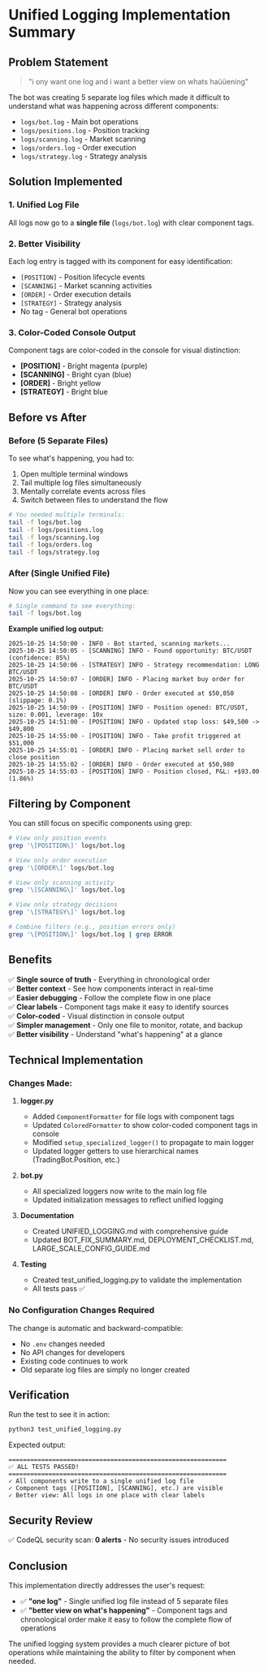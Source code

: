 # Unified Logging Implementation Summary

## Problem Statement
> "i ony want one log and i want a better view on whats haüüening"

The bot was creating 5 separate log files which made it difficult to understand what was happening across different components:
- `logs/bot.log` - Main bot operations
- `logs/positions.log` - Position tracking
- `logs/scanning.log` - Market scanning
- `logs/orders.log` - Order execution
- `logs/strategy.log` - Strategy analysis

## Solution Implemented

### 1. Unified Log File
All logs now go to a **single file** (`logs/bot.log`) with clear component tags.

### 2. Better Visibility
Each log entry is tagged with its component for easy identification:
- `[POSITION]` - Position lifecycle events
- `[SCANNING]` - Market scanning activities
- `[ORDER]` - Order execution details
- `[STRATEGY]` - Strategy analysis
- No tag - General bot operations

### 3. Color-Coded Console Output
Component tags are color-coded in the console for visual distinction:
- **[POSITION]** - Bright magenta (purple)
- **[SCANNING]** - Bright cyan (blue)
- **[ORDER]** - Bright yellow
- **[STRATEGY]** - Bright blue

## Before vs After

### Before (5 Separate Files)
To see what's happening, you had to:
1. Open multiple terminal windows
2. Tail multiple log files simultaneously
3. Mentally correlate events across files
4. Switch between files to understand the flow

```bash
# You needed multiple terminals:
tail -f logs/bot.log
tail -f logs/positions.log
tail -f logs/scanning.log
tail -f logs/orders.log
tail -f logs/strategy.log
```

### After (Single Unified File)
Now you can see everything in one place:

```bash
# Single command to see everything:
tail -f logs/bot.log
```

**Example unified log output:**
```
2025-10-25 14:50:00 - INFO - Bot started, scanning markets...
2025-10-25 14:50:05 - [SCANNING] INFO - Found opportunity: BTC/USDT (confidence: 85%)
2025-10-25 14:50:06 - [STRATEGY] INFO - Strategy recommendation: LONG BTC/USDT
2025-10-25 14:50:07 - [ORDER] INFO - Placing market buy order for BTC/USDT
2025-10-25 14:50:08 - [ORDER] INFO - Order executed at $50,050 (slippage: 0.1%)
2025-10-25 14:50:09 - [POSITION] INFO - Position opened: BTC/USDT, size: 0.001, leverage: 10x
2025-10-25 14:51:00 - [POSITION] INFO - Updated stop loss: $49,500 -> $49,800
2025-10-25 14:55:00 - [POSITION] INFO - Take profit triggered at $51,000
2025-10-25 14:55:01 - [ORDER] INFO - Placing market sell order to close position
2025-10-25 14:55:02 - [ORDER] INFO - Order executed at $50,980
2025-10-25 14:55:03 - [POSITION] INFO - Position closed, P&L: +$93.00 (1.86%)
```

## Filtering by Component

You can still focus on specific components using grep:

```bash
# View only position events
grep '\[POSITION\]' logs/bot.log

# View only order execution
grep '\[ORDER\]' logs/bot.log

# View only scanning activity
grep '\[SCANNING\]' logs/bot.log

# View only strategy decisions
grep '\[STRATEGY\]' logs/bot.log

# Combine filters (e.g., position errors only)
grep '\[POSITION\]' logs/bot.log | grep ERROR
```

## Benefits

✅ **Single source of truth** - Everything in chronological order  
✅ **Better context** - See how components interact in real-time  
✅ **Easier debugging** - Follow the complete flow in one place  
✅ **Clear labels** - Component tags make it easy to identify sources  
✅ **Color-coded** - Visual distinction in console output  
✅ **Simpler management** - Only one file to monitor, rotate, and backup  
✅ **Better visibility** - Understand "what's happening" at a glance

## Technical Implementation

### Changes Made:

1. **logger.py**
   - Added `ComponentFormatter` for file logs with component tags
   - Updated `ColoredFormatter` to show color-coded component tags in console
   - Modified `setup_specialized_logger()` to propagate to main logger
   - Updated logger getters to use hierarchical names (TradingBot.Position, etc.)

2. **bot.py**
   - All specialized loggers now write to the main log file
   - Updated initialization messages to reflect unified logging

3. **Documentation**
   - Created UNIFIED_LOGGING.md with comprehensive guide
   - Updated BOT_FIX_SUMMARY.md, DEPLOYMENT_CHECKLIST.md, LARGE_SCALE_CONFIG_GUIDE.md

4. **Testing**
   - Created test_unified_logging.py to validate the implementation
   - All tests pass ✅

### No Configuration Changes Required

The change is automatic and backward-compatible:
- No `.env` changes needed
- No API changes for developers
- Existing code continues to work
- Old separate log files are simply no longer created

## Verification

Run the test to see it in action:
```bash
python3 test_unified_logging.py
```

Expected output:
```
============================================================
✅ ALL TESTS PASSED!
============================================================
✓ All components write to a single unified log file
✓ Component tags ([POSITION], [SCANNING], etc.) are visible
✓ Better view: All logs in one place with clear labels
```

## Security Review

✅ CodeQL security scan: **0 alerts** - No security issues introduced

## Conclusion

This implementation directly addresses the user's request:
- ✅ **"one log"** - Single unified log file instead of 5 separate files
- ✅ **"better view on what's happening"** - Component tags and chronological order make it easy to follow the complete flow of operations

The unified logging system provides a much clearer picture of bot operations while maintaining the ability to filter by component when needed.
